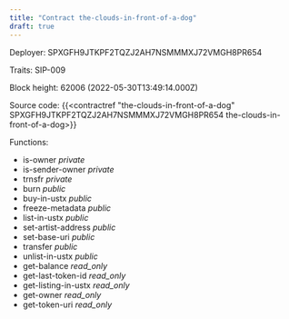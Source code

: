 ```yaml
---
title: "Contract the-clouds-in-front-of-a-dog"
draft: true
---
```

Deployer: SPXGFH9JTKPF2TQZJ2AH7NSMMMXJ72VMGH8PR654

Traits:
SIP-009 



Block height: 62006 (2022-05-30T13:49:14.000Z)

Source code: {{<contractref "the-clouds-in-front-of-a-dog" SPXGFH9JTKPF2TQZJ2AH7NSMMMXJ72VMGH8PR654 the-clouds-in-front-of-a-dog>}}

Functions:

* is-owner _private_
* is-sender-owner _private_
* trnsfr _private_
* burn _public_
* buy-in-ustx _public_
* freeze-metadata _public_
* list-in-ustx _public_
* set-artist-address _public_
* set-base-uri _public_
* transfer _public_
* unlist-in-ustx _public_
* get-balance _read_only_
* get-last-token-id _read_only_
* get-listing-in-ustx _read_only_
* get-owner _read_only_
* get-token-uri _read_only_
